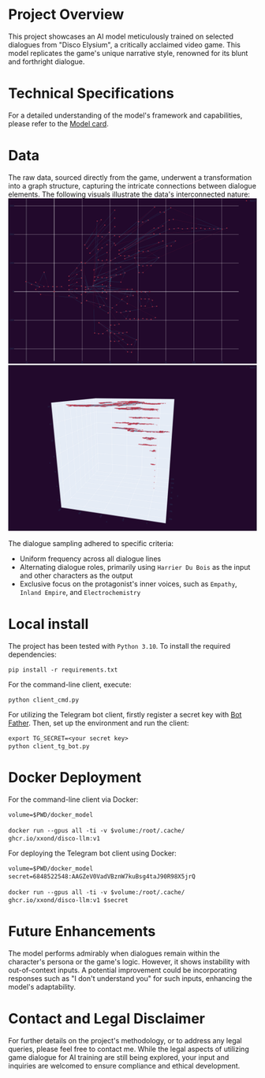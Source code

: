 # Project Overview

This project showcases an AI model meticulously trained on selected dialogues from "Disco Elysium", a critically acclaimed video game. This model replicates the game's unique narrative style, renowned for its blunt and forthright dialogue.

# Technical Specifications
For a detailed understanding of the model's framework and capabilities, please refer to the  [Model card](https://huggingface.co/xxond/disco-limbic-dialogue).

# Data

The raw data, sourced directly from the game, underwent a transformation into a graph structure, capturing the intricate connections between dialogue elements. The following visuals illustrate the data's interconnected nature:
![Connected part of graph](/assets/plot2d.png)
![Multiple parts of graph](/assets/plot3d.png)

The dialogue sampling adhered to specific criteria:

- Uniform frequency across all dialogue lines
- Alternating dialogue roles, primarily using `Harrier Du Bois` as the input and other characters as the output
- Exclusive focus on the protagonist's inner voices, such as `Empathy`, `Inland Empire`, and `Electrochemistry`

# Local install
The project has been tested with `Python 3.10`. To install the required dependencies:
```
pip install -r requirements.txt
```
For the command-line client, execute:
```
python client_cmd.py
```
For utilizing the Telegram bot client, firstly register a secret key with [Bot Father](https://t.me/BotFather). Then, set up the environment and run the client:
```
export TG_SECRET=<your secret key>
python client_tg_bot.py
```

# Docker Deployment
For the command-line client via Docker:
```
volume=$PWD/docker_model

docker run --gpus all -ti -v $volume:/root/.cache/ ghcr.io/xxond/disco-llm:v1
```
For deploying the Telegram bot client using Docker:
```
volume=$PWD/docker_model
secret=6848522548:AAGZeV0VadVBznW7kuBsg4taJ90R98X5jrQ

docker run --gpus all -ti -v $volume:/root/.cache/ ghcr.io/xxond/disco-llm:v1 $secret
```

# Future Enhancements
The model performs admirably when dialogues remain within the character's persona or the game's logic. However, it shows instability with out-of-context inputs. A potential improvement could be incorporating responses such as "I don't understand you" for such inputs, enhancing the model's adaptability.

# Contact and Legal Disclaimer

For further details on the project's methodology, or to address any legal queries, please feel free to contact me. While the legal aspects of utilizing game dialogue for AI training are still being explored, your input and inquiries are welcomed to ensure compliance and ethical development.
